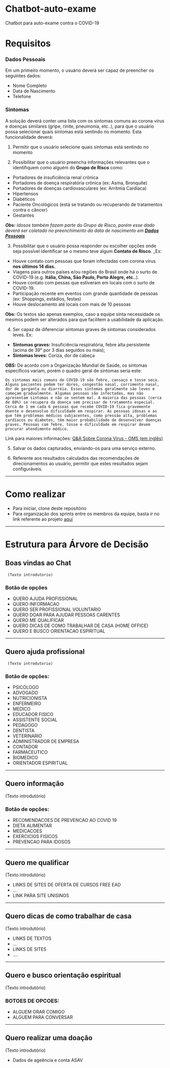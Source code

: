 # Chatbot-auto-exame
Chatbot para auto-exame contra o COVID-19

# Requisitos

### Dados Pessoais
Em um primeiro momento, o usuário deverá ser capaz de preencher os seguintes dados:
* Nome Completo
* Data de Nascimento
* Telefone
### Sintomas
A solução deverá conter uma lista com os sintomas comuns ao corona vírus e doenças similares (gripe, rinite, pneumonia, etc..), para que o usuário possa selecionar quais sintomas está sentindo no momento. Esta funcionalidade deverá:

1. Permitir que o usuário selecione quais sintomas está sentindo no momento

2. Possibilitar que o usuário preencha informações relevantes que o identifiquem como alguém do **Grupo de Risco** como: 

* Portadores de insuficiência renal crônica
* Portadores de doença respiratória crônica (ex: Asma, Bronquite)
* Portadores de doenças cardiovasculares (ex: Arritmia Cardíaca)
* Hipertensos
* Diabéticos
* Paciente Oncológicos (está se tratando ou recuperando de tratamentos contra o câncer)
* Gestantes

_**Obs:** Idosos também fazem parte do Grupo de Risco, porém esse dado deverá ser coletado no preenchimento da data de nascimento em [**Dados Pessoais**](https://github.com/eagle-id/hackathon-covid-19/wiki/_new#dados-pessoais)_

3. Possibilitar que o usuário possa responder ou escolher opções onde seja possível identificar se o mesmo teve algum **Contato de Risco**. _Ex: 
* Houve contato com pessoas que foram infectadas com corona vírus **nos últimos 14 dias.** 
* Viagens para outros países e/ou regiões do Brasil onde há o surto de COVID-19 (e.g. **Itália, China, São Paulo, Porto Alegre, etc..**).
* Houve contato com pessas que estiveram em locais com o surto de COVID-19.
* Participação recente em eventos com grande quantidade de pessoas (ex: Shoppings, estádios, festas)
* Houve deslocamento até locais com mais de 10 pessoas

**Obs:** Os textos são apenas exemplos, caso a equipe sinta necessidade os mesmos podem ser alterados para que facilitem a usabilidade da aplicação. 

4. Ser capaz de diferenciar sintomas graves de sintomas considerados leves. Ex:
* **Sintomas graves:** Insuficiência respiratória, febre alta persistente (acima de 39° por 3 dias seguidos ou mais);
* **Sintomas leves:** Coriza, dor de cabeça

**OBS:** De acordo com a Organização Mundial de Saúde, os sintomas específicos variam, porém o quadro geral de sintomas seria este: 

```Os sintomas mais comuns do COVID-19 são febre, cansaço e tosse seca. Alguns pacientes podem ter dores, congestão nasal, corrimento nasal, dor de garganta ou diarréia. Esses sintomas geralmente são leves e começam gradualmente. Algumas pessoas são infectadas, mas não apresentam sintomas e não se sentem mal. A maioria das pessoas (cerca de 80%) se recupera da doença sem precisar de tratamento especial. Cerca de 1 em cada 6 pessoas que recebe COVID-19 fica gravemente doente e desenvolve dificuldade em respirar. As pessoas idosas e as que têm problemas médicos subjacentes, como pressão alta, problemas cardíacos ou diabetes, têm maior probabilidade de desenvolver doenças graves. Pessoas com febre, tosse e dificuldade em respirar devem procurar atendimento médico.```

Link para maiores informações: [Q&A Sobre Corona Vírus - OMS (em inglês)](https://www.who.int/news-room/q-a-detail/q-a-coronaviruses)

5. Salvar os dados capturados, enviando-os para uma serviço externo.

6. Referente aos resultados calculados das recomendações de direcionamentos ao usuário, permitir que estes resultados sejam configuráveis.

---

# Como realizar

* Para iniciar, clone deste repositório
* Para organização dos sprints entre os membros da equipe, basta ir no link referente ao projeto [aqui](https://github.com/eagle-id/chatbot-auto-exame/projects/1) 

 ---
 
# Estrutura para Árvore de Decisão
 
## Boas vindas ao Chat
     (Texto introdutorio)
### Botão de opções
* QUERO AJUDA PROFISSIONAL
* QUERO INFORMACAO
* QUERO SER PROFISSIONAL VOLUNTARIO
* QUERO DOAR PARA AJUDAR PESSOAS CARENTES
* QUERO ME QUALIFICAR 
* QUERO DICAS DE COMO TRABALHAR DE CASA (HOME OFFICE)
* QUERO E BUSCO ORIENTACAO ESPIRITUAL

---

## Quero ajuda profissional
     (Texto introdutorio)
### Botão de opções:
* PSICOLOGO
* ADVOGADO
* NUTRICIONISTA
* ENFERMEIRO
* MEDICO
* EDUCADOR FISICO
* ASSISTENTE SOCIAL
* PEDAGOGO
* DENTISTA
* VETERINARIO
* ADMINISTRADOR DE EMPRESA
* CONTADOR
* FARMACEUTICO
* BIOMEDICO
* ORIENTADOR ESPIRITUAL

---

## Quero informação
(Texto introdutório)
### Botão de opções:
* RECOMENDACOES DE PREVENCAO AO COVID 19
* DIETA ALIMENTAR
* MEDICACOES
* EXERCICIOS FISICOS
* PREVENCAO PARA IDOSOS

---

## Quero me qualificar
(Texto introdutório)
* LINKS DE SITES DE OFERTA DE CURSOS FREE EAD
* ...
* LINK PARA  SITE UNISINOS

---

## Quero dicas de como trabalhar de casa
(Texto introdutório)
* LINKS DE TEXTOS
* ...
* LINKS DE SITES
* .... 

---

## Quero e busco orientação espiritual
(Texto introdutório)
### BOTOES DE OPCOES:
* ALGUEM ORAR COMIGO
* ALGUEM PARA CONVERSAR

---

## Quero realizar uma doação
(Texto introdutório)
* Dados de ageência e conta ASAV
